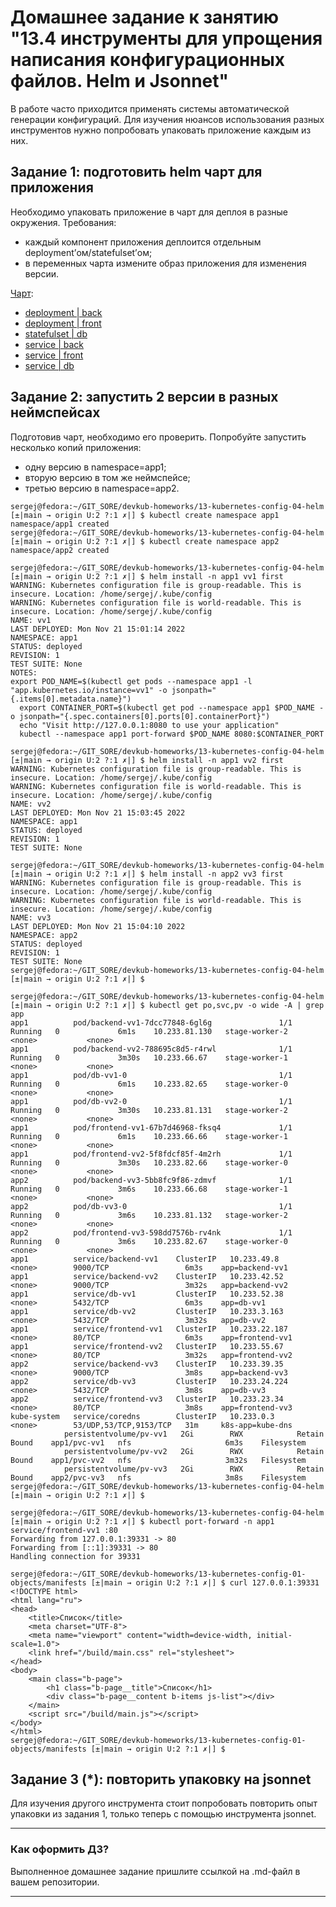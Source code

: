 # Домашнее задание к занятию "13.4 инструменты для упрощения написания конфигурационных файлов. Helm и Jsonnet"

В работе часто приходится применять системы автоматической генерации конфигураций. Для изучения нюансов использования разных инструментов нужно попробовать упаковать приложение каждым из них.

## Задание 1: подготовить helm чарт для приложения

Необходимо упаковать приложение в чарт для деплоя в разные окружения. Требования:

* каждый компонент приложения деплоится отдельным deployment’ом/statefulset’ом;
* в переменных чарта измените образ приложения для изменения версии.

[Чарт](./13-kubernetes-config-04-helm/first/):

* [deployment | back](./13-kubernetes-config-04-helm/first/templates/deployments/backend.yml)
* [deployment | front](./13-kubernetes-config-04-helm/first/templates/deployments/frontend.yml)
* [statefulset | db](./13-kubernetes-config-04-helm/first/templates/statefulsets/db.yml)
* [service | back](./13-kubernetes-config-04-helm/first/templates/services/back.yml)
* [service | front](./13-kubernetes-config-04-helm/first/templates/services/front.yml)
* [service | db](./13-kubernetes-config-04-helm/first/templates/services/db.yml)

## Задание 2: запустить 2 версии в разных неймспейсах

Подготовив чарт, необходимо его проверить. Попробуйте запустить несколько копий приложения:

* одну версию в namespace=app1;
* вторую версию в том же неймспейсе;
* третью версию в namespace=app2.

```shell
sergej@fedora:~/GIT_SORE/devkub-homeworks/13-kubernetes-config-04-helm [±|main → origin U:2 ?:1 ✗|] $ kubectl create namespace app1
namespace/app1 created
sergej@fedora:~/GIT_SORE/devkub-homeworks/13-kubernetes-config-04-helm [±|main → origin U:2 ?:1 ✗|] $ kubectl create namespace app2
namespace/app2 created
```

```shell
sergej@fedora:~/GIT_SORE/devkub-homeworks/13-kubernetes-config-04-helm [±|main → origin U:2 ?:1 ✗|] $ helm install -n app1 vv1 first
WARNING: Kubernetes configuration file is group-readable. This is insecure. Location: /home/sergej/.kube/config
WARNING: Kubernetes configuration file is world-readable. This is insecure. Location: /home/sergej/.kube/config
NAME: vv1
LAST DEPLOYED: Mon Nov 21 15:01:14 2022
NAMESPACE: app1
STATUS: deployed
REVISION: 1
TEST SUITE: None
NOTES:
export POD_NAME=$(kubectl get pods --namespace app1 -l "app.kubernetes.io/instance=vv1" -o jsonpath="{.items[0].metadata.name}")
  export CONTAINER_PORT=$(kubectl get pod --namespace app1 $POD_NAME -o jsonpath="{.spec.containers[0].ports[0].containerPort}")
  echo "Visit http://127.0.0.1:8080 to use your application"
  kubectl --namespace app1 port-forward $POD_NAME 8080:$CONTAINER_PORT
```

```shell
sergej@fedora:~/GIT_SORE/devkub-homeworks/13-kubernetes-config-04-helm [±|main → origin U:2 ?:1 ✗|] $ helm install -n app1 vv2 first
WARNING: Kubernetes configuration file is group-readable. This is insecure. Location: /home/sergej/.kube/config
WARNING: Kubernetes configuration file is world-readable. This is insecure. Location: /home/sergej/.kube/config
NAME: vv2
LAST DEPLOYED: Mon Nov 21 15:03:45 2022
NAMESPACE: app1
STATUS: deployed
REVISION: 1
TEST SUITE: None
```

```shell
sergej@fedora:~/GIT_SORE/devkub-homeworks/13-kubernetes-config-04-helm [±|main → origin U:2 ?:1 ✗|] $ helm install -n app2 vv3 first
WARNING: Kubernetes configuration file is group-readable. This is insecure. Location: /home/sergej/.kube/config
WARNING: Kubernetes configuration file is world-readable. This is insecure. Location: /home/sergej/.kube/config
NAME: vv3
LAST DEPLOYED: Mon Nov 21 15:04:10 2022
NAMESPACE: app2
STATUS: deployed
REVISION: 1
TEST SUITE: None
sergej@fedora:~/GIT_SORE/devkub-homeworks/13-kubernetes-config-04-helm [±|main → origin U:2 ?:1 ✗|] $ 
```

```shell
sergej@fedora:~/GIT_SORE/devkub-homeworks/13-kubernetes-config-04-helm [±|main → origin U:2 ?:1 ✗|] $ kubectl get po,svc,pv -o wide -A | grep app
app1          pod/backend-vv1-7dcc77848-6gl6g               1/1     Running   0             6m1s    10.233.81.130   stage-worker-2   <none>           <none>
app1          pod/backend-vv2-788695c8d5-r4rwl              1/1     Running   0             3m30s   10.233.66.67    stage-worker-1   <none>           <none>
app1          pod/db-vv1-0                                  1/1     Running   0             6m1s    10.233.82.65    stage-worker-0   <none>           <none>
app1          pod/db-vv2-0                                  1/1     Running   0             3m30s   10.233.81.131   stage-worker-2   <none>           <none>
app1          pod/frontend-vv1-67b7d46968-fksq4             1/1     Running   0             6m1s    10.233.66.66    stage-worker-1   <none>           <none>
app1          pod/frontend-vv2-5f8fdcf85f-4m2rh             1/1     Running   0             3m30s   10.233.82.66    stage-worker-0   <none>           <none>
app2          pod/backend-vv3-5bb8fc9f86-zdmvf              1/1     Running   0             3m6s    10.233.66.68    stage-worker-1   <none>           <none>
app2          pod/db-vv3-0                                  1/1     Running   0             3m6s    10.233.81.132   stage-worker-2   <none>           <none>
app2          pod/frontend-vv3-598dd7576b-rv4nk             1/1     Running   0             3m6s    10.233.82.67    stage-worker-0   <none>           <none>
app1          service/backend-vv1    ClusterIP   10.233.49.8     <none>        9000/TCP                 6m3s    app=backend-vv1
app1          service/backend-vv2    ClusterIP   10.233.42.52    <none>        9000/TCP                 3m32s   app=backend-vv2
app1          service/db-vv1         ClusterIP   10.233.52.38    <none>        5432/TCP                 6m3s    app=db-vv1
app1          service/db-vv2         ClusterIP   10.233.3.163    <none>        5432/TCP                 3m32s   app=db-vv2
app1          service/frontend-vv1   ClusterIP   10.233.22.187   <none>        80/TCP                   6m3s    app=frontend-vv1
app1          service/frontend-vv2   ClusterIP   10.233.55.67    <none>        80/TCP                   3m32s   app=frontend-vv2
app2          service/backend-vv3    ClusterIP   10.233.39.35    <none>        9000/TCP                 3m8s    app=backend-vv3
app2          service/db-vv3         ClusterIP   10.233.24.224   <none>        5432/TCP                 3m8s    app=db-vv3
app2          service/frontend-vv3   ClusterIP   10.233.23.34    <none>        80/TCP                   3m8s    app=frontend-vv3
kube-system   service/coredns        ClusterIP   10.233.0.3      <none>        53/UDP,53/TCP,9153/TCP   31m     k8s-app=kube-dns
            persistentvolume/pv-vv1   2Gi        RWX            Retain           Bound    app1/pvc-vv1   nfs                     6m3s    Filesystem
            persistentvolume/pv-vv2   2Gi        RWX            Retain           Bound    app1/pvc-vv2   nfs                     3m32s   Filesystem
            persistentvolume/pv-vv3   2Gi        RWX            Retain           Bound    app2/pvc-vv3   nfs                     3m8s    Filesystem
sergej@fedora:~/GIT_SORE/devkub-homeworks/13-kubernetes-config-04-helm [±|main → origin U:2 ?:1 ✗|] $ 
```

```shell
sergej@fedora:~/GIT_SORE/devkub-homeworks/13-kubernetes-config-04-helm [±|main → origin U:2 ?:1 ✗|] $ kubectl port-forward -n app1 service/frontend-vv1 :80
Forwarding from 127.0.0.1:39331 -> 80
Forwarding from [::1]:39331 -> 80
Handling connection for 39331

```

```shell
sergej@fedora:~/GIT_SORE/devkub-homeworks/13-kubernetes-config-01-objects/manifests [±|main → origin U:2 ?:1 ✗|] $ curl 127.0.0.1:39331
<!DOCTYPE html>
<html lang="ru">
<head>
    <title>Список</title>
    <meta charset="UTF-8">
    <meta name="viewport" content="width=device-width, initial-scale=1.0">
    <link href="/build/main.css" rel="stylesheet">
</head>
<body>
    <main class="b-page">
        <h1 class="b-page__title">Список</h1>
        <div class="b-page__content b-items js-list"></div>
    </main>
    <script src="/build/main.js"></script>
</body>
</html>
sergej@fedora:~/GIT_SORE/devkub-homeworks/13-kubernetes-config-01-objects/manifests [±|main → origin U:2 ?:1 ✗|] $ 
```

## Задание 3 (*): повторить упаковку на jsonnet

Для изучения другого инструмента стоит попробовать повторить опыт упаковки из задания 1, только теперь с помощью инструмента jsonnet.

---

### Как оформить ДЗ?

Выполненное домашнее задание пришлите ссылкой на .md-файл в вашем репозитории.

---
